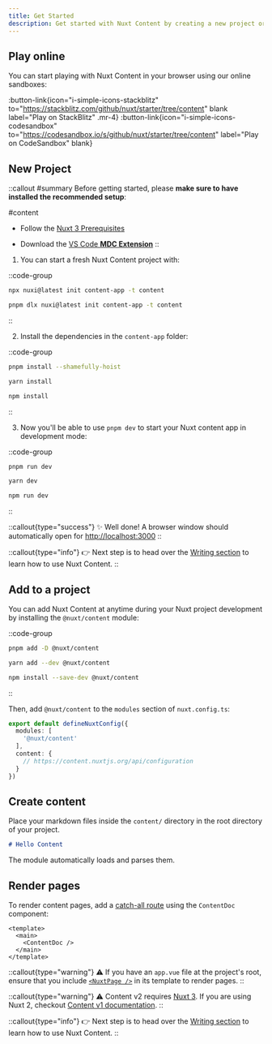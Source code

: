 ```yaml
---
title: Get Started
description: Get started with Nuxt Content by creating a new project or adding it to an existing Nuxt application.
---
```

## Play online

You can start playing with Nuxt Content in your browser using our online sandboxes:

:button-link{icon="i-simple-icons-stackblitz" to="https://stackblitz.com/github/nuxt/starter/tree/content" blank label="Play on StackBlitz" .mr-4}
:button-link{icon="i-simple-icons-codesandbox" to="https://codesandbox.io/s/github/nuxt/starter/tree/content" label="Play on CodeSandbox" blank}

## New Project

::callout
#summary
Before getting started, please **make sure to have installed the recommended setup**:

#content
* Follow the [Nuxt 3 Prerequisites](https://nuxt.com/docs/getting-started/installation#prerequisites)

* Download the [VS Code **MDC Extension**](https://marketplace.visualstudio.com/items?itemName=Nuxt.mdc)
::

1. You can start a fresh Nuxt Content project with:

::code-group
```bash [npx]
npx nuxi@latest init content-app -t content
```

```bash [pnpm]
pnpm dlx nuxi@latest init content-app -t content
```
::

2. Install the dependencies in the `content-app` folder:

::code-group
```bash [pnpm]
pnpm install --shamefully-hoist
```

```bash [yarn]
yarn install
```

```bash [npm]
npm install
```
::

3. Now you'll be able to use `pnpm dev` to start your Nuxt content app in development mode:

::code-group
```bash [pnpm]
pnpm run dev
```

```bash [yarn]
yarn dev
```

```bash [npm]
npm run dev
```
::

::callout{type="success"}
✨ Well done! A browser window should automatically open for <http://localhost:3000>
::

::callout{type="info"}
👉 Next step is to head over the [Writing section](/guide/writing/content-directory) to learn how to use Nuxt Content.
::

## Add to a project

You can add Nuxt Content at anytime during your Nuxt project development by installing the `@nuxt/content` module:

::code-group
```bash [pnpm]
pnpm add -D @nuxt/content
```

```bash [yarn]
yarn add --dev @nuxt/content
```

```bash [npm]
npm install --save-dev @nuxt/content
```
::

Then, add `@nuxt/content` to the `modules` section of `nuxt.config.ts`:

```ts [nuxt.config.ts]
export default defineNuxtConfig({
  modules: [
    '@nuxt/content'
  ],
  content: {
    // https://content.nuxtjs.org/api/configuration
  }
})
```

## Create content

Place your markdown files inside the `content/` directory in the root directory of your project.

```md [content/index.md]
# Hello Content
```

The module automatically loads and parses them.

## Render pages

To render content pages, add a [catch-all route](https://nuxt.com/docs/guide/directory-structure/pages/#catch-all-route) using the `ContentDoc` component:

```vue [pages/[...slug\\].vue]
<template>
  <main>
    <ContentDoc />
  </main>
</template>
```

::callout{type="warning"}
⚠️ If you have an `app.vue` file at the project's root, ensure that you include [`<NuxtPage />`](https://nuxt.com/docs/api/components/nuxt-page#nuxtpage) in its template to render pages.
::

::callout{type="warning"}
⚠️ Content v2 requires [Nuxt 3](https://nuxt.com). If you are using Nuxt 2, checkout [Content v1 documentation](/v1/getting-started/installation).
::

::callout{type="info"}
👉 Next step is to head over the [Writing section](/guide/writing/content-directory) to learn how to use Nuxt Content.
::
